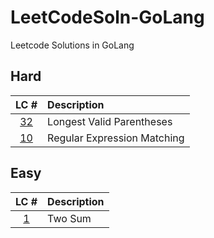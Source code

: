 # LeetCodeSoln-GoLang
Leetcode Solutions in GoLang

## Hard
|LC #|Description|
|:-:|:-|
|[32](https://leetcode.com/problems/longest-valid-parentheses/)| Longest Valid Parentheses|
|[10](https://leetcode.com/problems/regular-expression-matching/)| Regular Expression Matching|

## Easy
|LC #|Description|
|:-:|:-|
|[1](https://leetcode.com/problems/two-sum/)| Two Sum|
